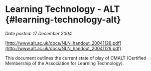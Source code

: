 # Learning Technology - ALT {#learning-technology-alt}

_Date posted: 17 December 2004_

[http://www.alt.ac.uk/docs/NLN_handout_20041128.pdf](http://www.alt.ac.uk/docs/NLN_handout_20041128.pdf)

This document outlines the current state of play of CMALT (Certified Membership of the Association for Learning Technology).
